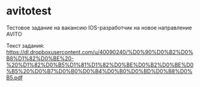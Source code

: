 # avitotest
Тестовое задание на вакансию IOS-разработчик на новое направление AVITO

Текст задания: 
https://dl.dropboxusercontent.com/u/40090240/%D0%90%D0%B2%D0%B8%D1%82%D0%BE%20-%20%D1%82%D0%B5%D1%81%D1%82%D0%BE%D0%B2%D0%BE%D0%B5%20%D0%B7%D0%B0%D0%B4%D0%B0%D0%BD%D0%B8%D0%B5.pdf
